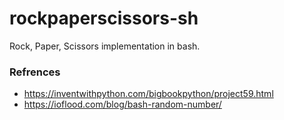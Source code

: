 # rockpaperscissors-sh
Rock, Paper, Scissors implementation in bash.


### Refrences
- https://inventwithpython.com/bigbookpython/project59.html
- https://ioflood.com/blog/bash-random-number/
